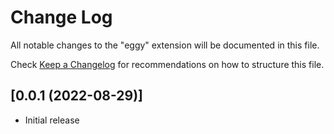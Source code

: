 # Change Log

All notable changes to the "eggy" extension will be documented in this file.

Check [Keep a Changelog](http://keepachangelog.com/) for recommendations on how to structure this file.

## [0.0.1 (2022-08-29)]

- Initial release
